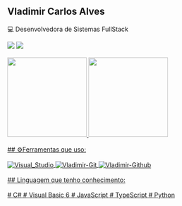 ## Vladimir Carlos Alves

:computer: Desenvolvedora de Sistemas FullStack<br/>

<div>
    <a href="https://www.linkedin.com/in/vladimirca2000" target="_blank"><img src="https://img.shields.io/badge/-linkedin-%230077B5?style=for-the-badge&logo=linkedin&logoColor=white" target="_blank"></a> 
    <a href = "mailto:vladimirca2000@gmail.com"><img src="https://img.shields.io/badge/-Gmail-%23333?style=for-the-badge&logo=gmail&logoColor=white" target="_blank"></a>
</div>
<br/>
<div>
<a href="https://github.com/vladimirca2000">
<img height="180em" src="https://github-readme-stats.vercel.app/api/top-langs/?username=vladimirca2000&layout=compact&langs_count=7&theme=dracula"/>
<img height="180em" src="https://github-readme-stats.vercel.app/api?username=vladimirca2000&show_icons=true&theme=dracula&include_all_commits=true&count_private=true"/>
</div>
<br>
 ## ⚙️Ferramentas que uso:
 <div style="display: inline_block"><br/> 
    <img align="center" alt="Visual_Studio" src="https://img.shields.io/badge/Visual_Studio-5C2D91?style=for-the-badge&logo=visual%20studio&logoColor=white">
    <img align="center" alt="Vladimir-Git" src="https://img.shields.io/badge/GIT-E44C30?style=for-the-badge&logo=git&logoColor=white">
    <img align="center" alt="Vladimir-Github" src="https://img.shields.io/badge/GitHub-100000?style=for-the-badge&logo=github&logoColor=white">
</div>
<br/>
 ## Linguagem que tenho conhecimento:
 <div style="display: inline_block"><br/> 
    # C#
    # Visual Basic 6
    # JavaScript
    # TypeScript
    # Python
 </div>
 <br/>
